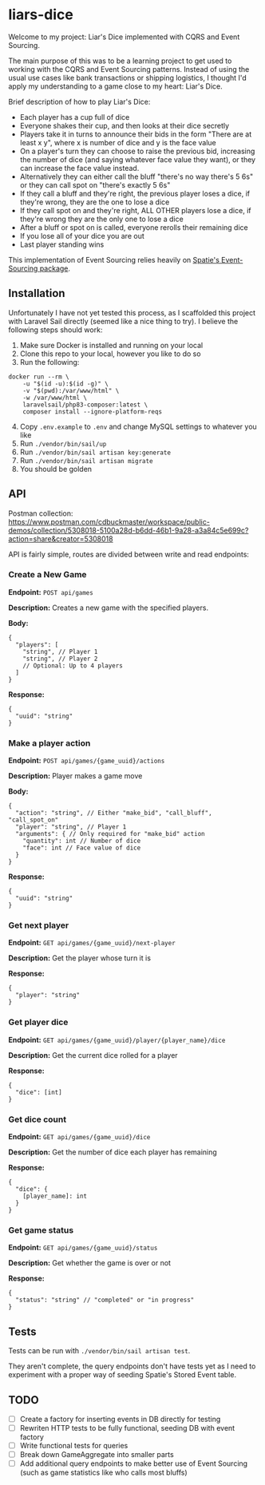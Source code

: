 # liars-dice

Welcome to my project: Liar's Dice implemented with CQRS and Event Sourcing.

The main purpose of this was to be a learning project to get used to working with the CQRS and Event Sourcing patterns. Instead of using the usual use cases like bank transactions or shipping logistics, I thought I'd apply my understanding to a game close to my heart: Liar's Dice.

Brief description of how to play Liar's Dice:

-   Each player has a cup full of dice
-   Everyone shakes their cup, and then looks at their dice secretly
-   Players take it in turns to announce their bids in the form "There are at least x y", where x is number of dice and y is the face value
-   On a player's turn they can choose to raise the previous bid, increasing the number of dice (and saying whatever face value they want), or they can increase the face value instead.
-   Alternatively they can either call the bluff "there's no way there's 5 6s" or they can call spot on "there's exactly 5 6s"
-   If they call a bluff and they're right, the previous player loses a dice, if they're wrong, they are the one to lose a dice
-   If they call spot on and they're right, ALL OTHER players lose a dice, if they're wrong they are the only one to lose a dice
-   After a bluff or spot on is called, everyone rerolls their remaining dice
-   If you lose all of your dice you are out
-   Last player standing wins

This implementation of Event Sourcing relies heavily on [Spatie's Event-Sourcing package](https://spatie.be/docs/laravel-event-sourcing/v7/introduction).

## Installation

Unfortunately I have not yet tested this process, as I scaffolded this project with Laravel Sail directly (seemed like a nice thing to try). I believe the following steps should work:

1. Make sure Docker is installed and running on your local
2. Clone this repo to your local, however you like to do so
3. Run the following:

```
docker run --rm \
    -u "$(id -u):$(id -g)" \
    -v "$(pwd):/var/www/html" \
    -w /var/www/html \
    laravelsail/php83-composer:latest \
    composer install --ignore-platform-reqs
```

4. Copy `.env.example` to `.env` and change MySQL settings to whatever you like
5. Run `./vendor/bin/sail/up`
6. Run `./vendor/bin/sail artisan key:generate`
7. Run `./vendor/bin/sail artisan migrate`
8. You should be golden

## API

Postman collection: https://www.postman.com/cdbuckmaster/workspace/public-demos/collection/5308018-5100a28d-b6dd-46b1-9a28-a3a84c5e699c?action=share&creator=5308018

API is fairly simple, routes are divided between write and read endpoints:

### Create a New Game

**Endpoint:** `POST api/games`

**Description:** Creates a new game with the specified players.

**Body:**

```
{
  "players": [
    "string", // Player 1
    "string", // Player 2
    // Optional: Up to 4 players
  ]
}
```

**Response:**

```
{
  "uuid": "string"
}
```

### Make a player action

**Endpoint:** `POST api/games/{game_uuid}/actions`

**Description:** Player makes a game move

**Body:**

```
{
  "action": "string", // Either "make_bid", "call_bluff", "call_spot_on"
  "player": "string", // Player 1
  "arguments": { // Only required for "make_bid" action
    "quantity": int // Number of dice
    "face": int // Face value of dice
  }
}
```

**Response:**

```
{
  "uuid": "string"
}
```

### Get next player

**Endpoint:** `GET api/games/{game_uuid}/next-player`

**Description:** Get the player whose turn it is

**Response:**

```
{
  "player": "string"
}
```

### Get player dice

**Endpoint:** `GET api/games/{game_uuid}/player/{player_name}/dice`

**Description:** Get the current dice rolled for a player

**Response:**

```
{
  "dice": [int]
}
```

### Get dice count

**Endpoint:** `GET api/games/{game_uuid}/dice`

**Description:** Get the number of dice each player has remaining

**Response:**

```
{
  "dice": {
    [player_name]: int
  }
}
```

### Get game status

**Endpoint:** `GET api/games/{game_uuid}/status`

**Description:** Get whether the game is over or not

**Response:**

```
{
  "status": "string" // "completed" or "in progress"
}
```

## Tests

Tests can be run with `./vendor/bin/sail artisan test`.

They aren't complete, the query endpoints don't have tests yet as I need to experiment with a proper way of seeding Spatie's Stored Event table.

## TODO

- [ ] Create a factory for inserting events in DB directly for testing
- [ ] Rewriten HTTP tests to be fully functional, seeding DB with event factory
- [ ] Write functional tests for queries
- [ ] Break down GameAggregate into smaller parts
- [ ] Add additional query endpoints to make better use of Event Sourcing (such as game statistics like who calls most bluffs)
